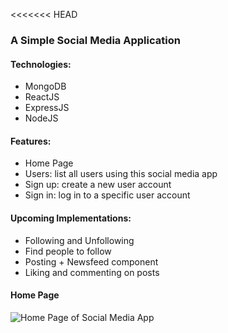 <<<<<<< HEAD
### A Simple Social Media Application

#### Technologies:
- MongoDB
- ReactJS
- ExpressJS
- NodeJS

#### Features:
- Home Page
- Users: list all users using this social media app
- Sign up: create a new user account
- Sign in: log in to a specific user account

#### Upcoming Implementations:
 - Following and Unfollowing 
 - Find people to follow
 - Posting + Newsfeed component
 - Liking and commenting on posts

#### Home Page
![Home Page of Social Media App](../master/results/front-page.png)